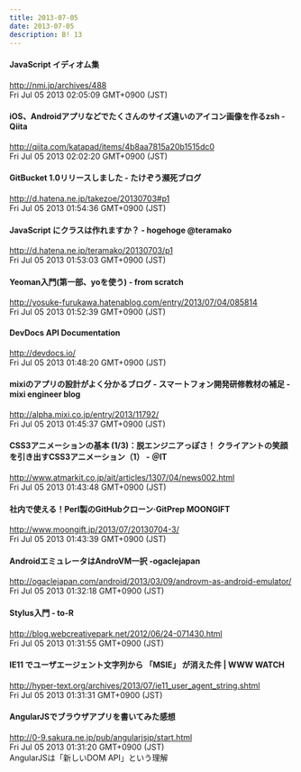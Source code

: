 ```yaml
---
title: 2013-07-05
date: 2013-07-05
description: B! 13
---
```


#### JavaScript イディオム集
http://nmi.jp/archives/488<br>
Fri Jul 05 2013 02:05:09 GMT+0900 (JST)<br>


#### iOS、Androidアプリなどでたくさんのサイズ違いのアイコン画像を作るzsh - Qiita
http://qiita.com/katapad/items/4b8aa7815a20b1515dc0<br>
Fri Jul 05 2013 02:02:20 GMT+0900 (JST)<br>


#### GitBucket 1.0リリースしました - たけぞう瀕死ブログ
http://d.hatena.ne.jp/takezoe/20130703#p1<br>
Fri Jul 05 2013 01:54:36 GMT+0900 (JST)<br>


#### JavaScript にクラスは作れますか？ - hogehoge @teramako
http://d.hatena.ne.jp/teramako/20130703/p1<br>
Fri Jul 05 2013 01:53:03 GMT+0900 (JST)<br>


#### Yeoman入門(第一部、yoを使う) - from scratch
http://yosuke-furukawa.hatenablog.com/entry/2013/07/04/085814<br>
Fri Jul 05 2013 01:52:39 GMT+0900 (JST)<br>


#### DevDocs API Documentation
http://devdocs.io/<br>
Fri Jul 05 2013 01:48:20 GMT+0900 (JST)<br>


#### mixiのアプリの設計がよく分かるブログ - スマートフォン開発研修教材の補足 - mixi engineer blog
http://alpha.mixi.co.jp/entry/2013/11792/<br>
Fri Jul 05 2013 01:45:37 GMT+0900 (JST)<br>


####  CSS3アニメーションの基本 (1/3)：脱エンジニアっぽさ！ クライアントの笑顔を引き出すCSS3アニメーション（1） - ＠IT
http://www.atmarkit.co.jp/ait/articles/1307/04/news002.html<br>
Fri Jul 05 2013 01:43:48 GMT+0900 (JST)<br>


#### 社内で使える！Perl製のGitHubクローン·GitPrep MOONGIFT
http://www.moongift.jp/2013/07/20130704-3/<br>
Fri Jul 05 2013 01:43:39 GMT+0900 (JST)<br>


#### AndroidエミュレータはAndroVM一択 -ogaclejapan
http://ogaclejapan.com/android/2013/03/09/androvm-as-android-emulator/<br>
Fri Jul 05 2013 01:32:18 GMT+0900 (JST)<br>


#### Stylus入門 - to-R
http://blog.webcreativepark.net/2012/06/24-071430.html<br>
Fri Jul 05 2013 01:31:55 GMT+0900 (JST)<br>


#### IE11 でユーザエージェント文字列から 「MSIE」 が消えた件 | WWW WATCH
http://hyper-text.org/archives/2013/07/ie11_user_agent_string.shtml<br>
Fri Jul 05 2013 01:31:31 GMT+0900 (JST)<br>


#### AngularJSでブラウザアプリを書いてみた感想
http://0-9.sakura.ne.jp/pub/angularjsjp/start.html<br>
Fri Jul 05 2013 01:31:20 GMT+0900 (JST)<br>
AngularJSは「新しいDOM API」という理解


